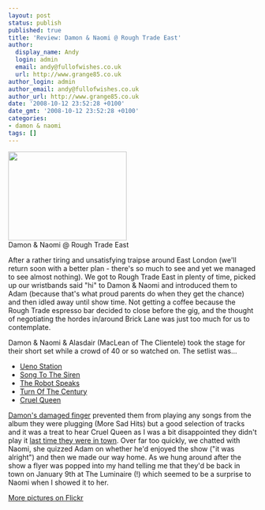```yaml
---
layout: post
status: publish
published: true
title: 'Review: Damon & Naomi @ Rough Trade East'
author:
  display_name: Andy
  login: admin
  email: andy@fullofwishes.co.uk
  url: http://www.grange85.co.uk
author_login: admin
author_email: andy@fullofwishes.co.uk
author_url: http://www.grange85.co.uk
date: '2008-10-12 23:52:28 +0100'
date_gmt: '2008-10-12 23:52:28 +0100'
categories:
- damon & naomi
tags: []
---
```

<div class="imagebox-a"><a title="Alasdair, Damon & Naomi, by grange85" href="http://www.flickr.com/photos/grange85/2935526849/"><img src="http://farm4.static.flickr.com/3049/2935526849_5c560d2950_m.jpg" width="240" height="180"></a><br/>Damon & Naomi @ Rough Trade East</div>
<p>After a rather tiring and unsatisfying traipse around East London (we'll return soon with a better plan - there's so much to see and yet we managed to see almost nothing). We got to Rough Trade East in plenty of time, picked up our wristbands said "hi" to Damon & Naomi and introduced them to Adam (because that's what proud parents do when they get the chance) and then idled away until show time. Not getting a coffee because the Rough Trade espresso bar decided to close before the gig,  and the thought of negotiating the hordes in/around Brick Lane was just too much for us to contemplate.</p>
<p>Damon & Naomi & Alasdair (MacLean of The Clientele) took the stage for their short set while a crowd of 40 or so watched on. The setlist was...</p>
<ul>
<li><a href="http://db.fullofwishes.co.uk/track/291/">Ueno Station</a></li>
<li><a href="http://db.fullofwishes.co.uk/track/226/">Song To The Siren</a></li>
<li><a href="http://db.fullofwishes.co.uk/track/292/">The Robot Speaks</a></li>
<li><a href="http://db.fullofwishes.co.uk/track/151/">Turn Of The Century</a></li>
<li><a href="http://db.fullofwishes.co.uk/track/335/">Cruel Queen</a></li>
</ul>
<p><a href="/2008/10/07/damon-and-naomi-and-alasdair-in-london/">Damon's damaged finger</a> prevented them from playing any songs from the album they were plugging (More Sad Hits) but a good selection of tracks and it was a treat to hear Cruel Queen as I was a bit disappointed they didn't play it <a href="/2007/11/26/review-damon-naomi-in-london/">last time they were in town</a>. Over far too quickly, we chatted with Naomi, she quizzed Adam on whether he'd enjoyed the show ("it was alright") and then we made our way home. As we hung around after the show a flyer was popped into my hand telling me that they'd be back in town on January 9th at The Luminaire (!) which seemed to be a surprise to Naomi when I showed it to her.</p>
<p><a href="http://www.flickr.com/photos/grange85/sets/72157607968442242/">More pictures on Flickr</a></p>
